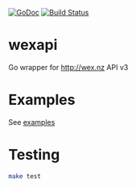 [![GoDoc](https://godoc.org/github.com/romanyx/wexapi?status.svg)](https://godoc.org/github.com/romanyx/wexapi)
[![Build Status](https://travis-ci.org/romanyx/wexapi.png)](https://travis-ci.org/romanyx/wexapi)

# wexapi

Go wrapper for http://wex.nz API v3

# Examples

See [examples](https://github.com/romanyx/wexapi/blob/master/examples)

# Testing

```bash
make test
```
